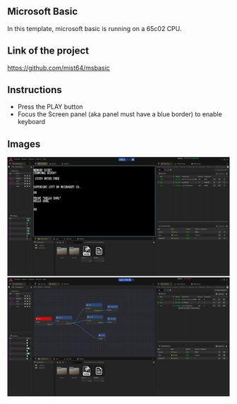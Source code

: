 ## Microsoft Basic

In this template, microsoft basic is running on a 65c02 CPU.

## Link of the project
https://github.com/mist64/msbasic

## Instructions
- Press the PLAY button
- Focus the Screen panel (aka panel must have a blue border) to enable keyboard

## Images

<p align="center">
    <img src="./img/MSBASIC-1.png" alt="Example MS Basic"/>
    <img src="./img/MSBASIC-2.png" alt="Example MS Basic archi"/>
</p>
